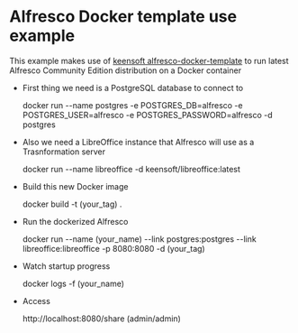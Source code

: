 # Alfresco Docker template use example

This example makes use of [keensoft alfresco-docker-template](https://hub.docker.com/r/keensoft/alfresco-docker-template/) to run latest Alfresco Community Edition distribution on a Docker container

* First thing we need is a PostgreSQL database to connect to

	docker run --name postgres -e POSTGRES_DB=alfresco -e POSTGRES_USER=alfresco -e POSTGRES_PASSWORD=alfresco -d postgres

* Also we need a LibreOffice instance that Alfresco will use as a Trasnformation server

	docker run --name libreoffice -d keensoft/libreoffice:latest

* Build this new Docker image

	docker build -t \(your_tag\) .

* Run the dockerized Alfresco 

	docker run --name \(your_name\) --link postgres:postgres --link libreoffice:libreoffice -p 8080:8080 -d \(your_tag\)
	
* Watch startup progress

	docker logs -f \(your_name\)

* Access 

	http://localhost:8080/share (admin/admin)



